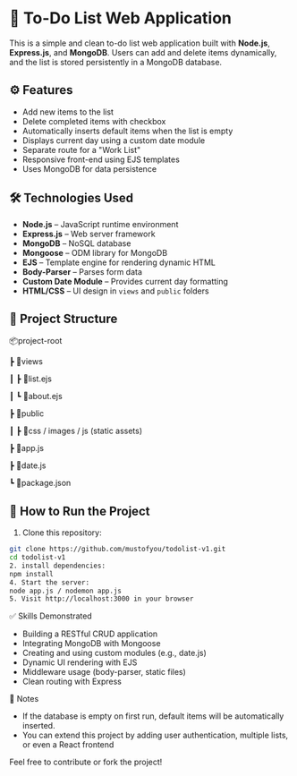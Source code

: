 # 📝 To-Do List Web Application

This is a simple and clean to-do list web application built with **Node.js**, **Express.js**, and **MongoDB**. Users can add and delete items dynamically, and the list is stored persistently in a MongoDB database.

## ⚙️ Features

- Add new items to the list
- Delete completed items with checkbox
- Automatically inserts default items when the list is empty
- Displays current day using a custom date module
- Separate route for a "Work List"
- Responsive front-end using EJS templates
- Uses MongoDB for data persistence

## 🛠️ Technologies Used

- **Node.js** – JavaScript runtime environment
- **Express.js** – Web server framework
- **MongoDB** – NoSQL database
- **Mongoose** – ODM library for MongoDB
- **EJS** – Template engine for rendering dynamic HTML
- **Body-Parser** – Parses form data
- **Custom Date Module** – Provides current day formatting
- **HTML/CSS** – UI design in `views` and `public` folders

## 📁 Project Structure
📦project-root

┣ 📂views

┃ ┣ 📜list.ejs

┃ ┗ 📜about.ejs

┣ 📂public

┃ ┣ 📂css / images / js (static assets)

┣ 📜app.js

┣ 📜date.js

┗ 📜package.json


## 🚀 How to Run the Project

1. Clone this repository:

```bash
git clone https://github.com/mustofyou/todolist-v1.git
cd todolist-v1
2. install dependencies:
npm install
4. Start the server:
node app.js / nodemon app.js
5. Visit http://localhost:3000 in your browser
```

✅ Skills Demonstrated

* Building a RESTful CRUD application
* Integrating MongoDB with Mongoose
* Creating and using custom modules (e.g., date.js)
* Dynamic UI rendering with EJS
* Middleware usage (body-parser, static files)
* Clean routing with Express
  
📌 Notes

* If the database is empty on first run, default items will be automatically inserted.
* You can extend this project by adding user authentication, multiple lists, or even a React frontend

Feel free to contribute or fork the project!
